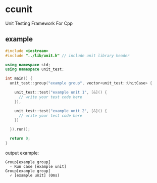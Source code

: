 # ccunit

Unit Testing Framework For Cpp

## example

```c++
#include <iostream>
#include "../lib/unit.h" // include unit library header

using namespace std;
using namespace unit_test;

int main() {
  unit_test::group("example group", vector<unit_test::UnitCase> {

    unit_test::test("example unit 1", [&]() {
      // write your test code here
    }),

    unit_test::test("example unit 2", [&]() {
      // write your test code here
    })

  }).run();

  return 0;
}
```

output example:

```
Group[example group]
  - Run case [example unit]
Group[example group]
  ✓ [example unit] (0ms)
```
